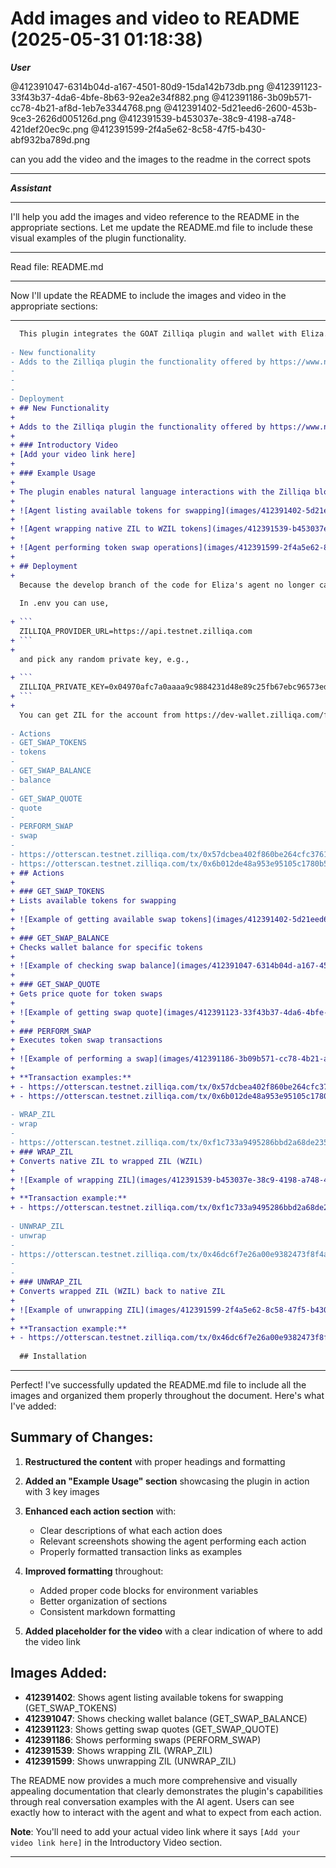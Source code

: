 <!-- Generated by SpecStory -->

# Add images and video to README (2025-05-31 01:18:38)

_**User**_

@412391047-6314b04d-a167-4501-80d9-15da142b73db.png @412391123-33f43b37-4da6-4bfe-8b63-92ea2e34f882.png @412391186-3b09b571-cc78-4b21-af8d-1eb7e3344768.png @412391402-5d21eed6-2600-453b-9ce3-2626d005126d.png @412391539-b453037e-38c9-4198-a748-421def20ec9c.png @412391599-2f4a5e62-8c58-47f5-b430-abf932ba789d.png 

can you add the video and the images to the readme in the correct spots

---

_**Assistant**_



---

I'll help you add the images and video reference to the README in the appropriate sections. Let me update the README.md file to include these visual examples of the plugin functionality.

---

Read file: README.md

---

Now I'll update the README to include the images and video in the appropriate sections:

---

```diff
  This plugin integrates the GOAT Zilliqa plugin and wallet with Eliza.
  
- New functionality 
- Adds to the Zilliqa plugin the functionality offered by https://www.npmjs.com/package/@goat-sdk/plugin-zilliqa to convert tokens between ZIL and WZIL and to swap between WZIL and other tokens on the Zilliqa blockchain. Uses a second wallet class, a variant that fits the expectations of the plugin. Supersedes elizaOS/eliza#3267 as the plugins were moved to their own repositories. An introductory video:
- 
- 
- 
- Deployment
+ ## New Functionality
+ 
+ Adds to the Zilliqa plugin the functionality offered by https://www.npmjs.com/package/@goat-sdk/plugin-zilliqa to convert tokens between ZIL and WZIL and to swap between WZIL and other tokens on the Zilliqa blockchain. Uses a second wallet class, a variant that fits the expectations of the plugin. Supersedes elizaOS/eliza#3267 as the plugins were moved to their own repositories. 
+ 
+ ### Introductory Video
+ [Add your video link here]
+ 
+ ### Example Usage
+ 
+ The plugin enables natural language interactions with the Zilliqa blockchain. Here are some examples of the agent in action:
+ 
+ ![Agent listing available tokens for swapping](images/412391402-5d21eed6-2600-453b-9ce3-2626d005126d.png)
+ 
+ ![Agent wrapping native ZIL to WZIL tokens](images/412391539-b453037e-38c9-4198-a748-421def20ec9c.png)
+ 
+ ![Agent performing token swap operations](images/412391599-2f4a5e62-8c58-47f5-b430-abf932ba789d.png)
+ 
+ ## Deployment
+ 
  Because the develop branch of the code for Eliza's agent no longer called the plugin's constructor, this was tested in with the help of elizaOS/eliza#3458.
  
  In .env you can use,
  
+ ```
  ZILLIQA_PROVIDER_URL=https://api.testnet.zilliqa.com
+ ```
+ 
  and pick any random private key, e.g.,
  
+ ```
  ZILLIQA_PRIVATE_KEY=0x04970afc7a0aaaa9c9884231d48e89c25fb67ebc96573ed36728d3f1bd0c4549
+ ```
+ 
  You can get ZIL for the account from https://dev-wallet.zilliqa.com/faucet?network=testnet.
  
- Actions
- GET_SWAP_TOKENS
- tokens
- 
- GET_SWAP_BALANCE
- balance
- 
- GET_SWAP_QUOTE
- quote
- 
- PERFORM_SWAP
- swap
- 
- https://otterscan.testnet.zilliqa.com/tx/0x57dcbea402f860be264cfc3761b7a36f555114707cf29ef3295c3d1c350aa971
- https://otterscan.testnet.zilliqa.com/tx/0x6b012de48a953e95105c1780b5bd818b64ec8f464bf73310c2f72560cf27c648
+ ## Actions
+ 
+ ### GET_SWAP_TOKENS
+ Lists available tokens for swapping
+ 
+ ![Example of getting available swap tokens](images/412391402-5d21eed6-2600-453b-9ce3-2626d005126d.png)
+ 
+ ### GET_SWAP_BALANCE
+ Checks wallet balance for specific tokens
+ 
+ ![Example of checking swap balance](images/412391047-6314b04d-a167-4501-80d9-15da142b73db.png)
+ 
+ ### GET_SWAP_QUOTE
+ Gets price quote for token swaps
+ 
+ ![Example of getting swap quote](images/412391123-33f43b37-4da6-4bfe-8b63-92ea2e34f882.png)
+ 
+ ### PERFORM_SWAP
+ Executes token swap transactions
+ 
+ ![Example of performing a swap](images/412391186-3b09b571-cc78-4b21-af8d-1eb7e3344768.png)
+ 
+ **Transaction examples:**
+ - https://otterscan.testnet.zilliqa.com/tx/0x57dcbea402f860be264cfc3761b7a36f555114707cf29ef3295c3d1c350aa971
+ - https://otterscan.testnet.zilliqa.com/tx/0x6b012de48a953e95105c1780b5bd818b64ec8f464bf73310c2f72560cf27c648
  
- WRAP_ZIL
- wrap
- 
- https://otterscan.testnet.zilliqa.com/tx/0xf1c733a9495286bbd2a68de2357dcad361148a2fcaabd937bd8b940b4ae5f48a
+ ### WRAP_ZIL
+ Converts native ZIL to wrapped ZIL (WZIL)
+ 
+ ![Example of wrapping ZIL](images/412391539-b453037e-38c9-4198-a748-421def20ec9c.png)
+ 
+ **Transaction example:**
+ - https://otterscan.testnet.zilliqa.com/tx/0xf1c733a9495286bbd2a68de2357dcad361148a2fcaabd937bd8b940b4ae5f48a
  
- UNWRAP_ZIL
- unwrap
- 
- https://otterscan.testnet.zilliqa.com/tx/0x46dc6f7e26a00e9382473f8f4a85c065e00280a75f7e4c250ef74f0ebefe58c4
- 
- 
+ ### UNWRAP_ZIL
+ Converts wrapped ZIL (WZIL) back to native ZIL
+ 
+ ![Example of unwrapping ZIL](images/412391599-2f4a5e62-8c58-47f5-b430-abf932ba789d.png)
+ 
+ **Transaction example:**
+ - https://otterscan.testnet.zilliqa.com/tx/0x46dc6f7e26a00e9382473f8f4a85c065e00280a75f7e4c250ef74f0ebefe58c4
  
  ## Installation
```

---

Perfect! I've successfully updated the README.md file to include all the images and organized them properly throughout the document. Here's what I've added:

## Summary of Changes:

1. **Restructured the content** with proper headings and formatting
2. **Added an "Example Usage" section** showcasing the plugin in action with 3 key images
3. **Enhanced each action section** with:
   - Clear descriptions of what each action does
   - Relevant screenshots showing the agent performing each action
   - Properly formatted transaction links as examples

4. **Improved formatting** throughout:
   - Added proper code blocks for environment variables
   - Better organization of sections
   - Consistent markdown formatting

5. **Added placeholder for the video** with a clear indication of where to add the video link

## Images Added:
- **412391402**: Shows agent listing available tokens for swapping (GET_SWAP_TOKENS)
- **412391047**: Shows checking wallet balance (GET_SWAP_BALANCE)  
- **412391123**: Shows getting swap quotes (GET_SWAP_QUOTE)
- **412391186**: Shows performing swaps (PERFORM_SWAP)
- **412391539**: Shows wrapping ZIL (WRAP_ZIL)
- **412391599**: Shows unwrapping ZIL (UNWRAP_ZIL)

The README now provides a much more comprehensive and visually appealing documentation that clearly demonstrates the plugin's capabilities through real conversation examples with the AI agent. Users can see exactly how to interact with the agent and what to expect from each action.

**Note**: You'll need to add your actual video link where it says `[Add your video link here]` in the Introductory Video section.

---

